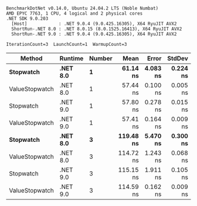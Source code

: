 ```

BenchmarkDotNet v0.14.0, Ubuntu 24.04.2 LTS (Noble Numbat)
AMD EPYC 7763, 1 CPU, 4 logical and 2 physical cores
.NET SDK 9.0.203
  [Host]            : .NET 9.0.4 (9.0.425.16305), X64 RyuJIT AVX2
  ShortRun-.NET 8.0 : .NET 8.0.15 (8.0.1525.16413), X64 RyuJIT AVX2
  ShortRun-.NET 9.0 : .NET 9.0.4 (9.0.425.16305), X64 RyuJIT AVX2

IterationCount=3  LaunchCount=1  WarmupCount=3  

```
| Method         | Runtime  | Number | Mean      | Error    | StdDev   | Min       | Max       | Gen0   | Allocated |
|--------------- |--------- |------- |----------:|---------:|---------:|----------:|----------:|-------:|----------:|
| **Stopwatch**      | **.NET 8.0** | **1**      |  **61.14 ns** | **4.083 ns** | **0.224 ns** |  **60.93 ns** |  **61.38 ns** | **0.0024** |      **40 B** |
| ValueStopwatch | .NET 8.0 | 1      |  57.44 ns | 0.100 ns | 0.005 ns |  57.44 ns |  57.45 ns |      - |         - |
| Stopwatch      | .NET 9.0 | 1      |  57.80 ns | 0.278 ns | 0.015 ns |  57.79 ns |  57.82 ns |      - |         - |
| ValueStopwatch | .NET 9.0 | 1      |  57.41 ns | 0.164 ns | 0.009 ns |  57.40 ns |  57.42 ns |      - |         - |
| **Stopwatch**      | **.NET 8.0** | **3**      | **119.48 ns** | **5.470 ns** | **0.300 ns** | **119.28 ns** | **119.83 ns** | **0.0024** |      **40 B** |
| ValueStopwatch | .NET 8.0 | 3      | 114.72 ns | 1.243 ns | 0.068 ns | 114.65 ns | 114.78 ns |      - |         - |
| Stopwatch      | .NET 9.0 | 3      | 115.15 ns | 1.911 ns | 0.105 ns | 115.03 ns | 115.23 ns |      - |         - |
| ValueStopwatch | .NET 9.0 | 3      | 114.59 ns | 0.162 ns | 0.009 ns | 114.58 ns | 114.60 ns |      - |         - |
